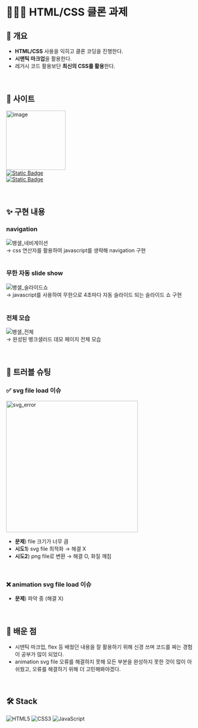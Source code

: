 # 👩🏻‍💻 HTML/CSS 클론 과제

## 📌 개요
- **HTML/CSS** 사용을 익히고 클론 코딩을 진행한다.
- **시맨틱 마크업**을 활용한다. 
- 레거시 코드 활용보단 **최신의 CSS를 활용**한다.  
<br><br>  


## 💸 사이트 
<img width="160" alt="image" src="https://github.com/KDT1-FE/Y_FE_HTML_CSS/assets/63582234/27eed1b4-fc24-44db-b525-669e0ae2b069">  
<br>
<a href="https://www.banksalad.com/" target="_blank">
  <img src="https://img.shields.io/badge/banksalad%20%EA%B3%B5%EC%8B%9D%20%ED%8E%98%EC%9D%B4%EC%A7%80-18cd8c?style=for-the-badge" alt="Static Badge">
</a>  
<br>
<a href="https://64c37bf4ce7d850008dc2dd8--stellular-cranachan-a24baf.netlify.app/" target="_blank">
  <img src="https://img.shields.io/badge/banksalad%20%EB%8D%B0%EB%AA%A8%20%ED%8E%98%EC%9D%B4%EC%A7%80-cbf8e7?style=for-the-badge" alt="Static Badge">
</a>   
<br><br><br>  


## ✨ 구현 내용
### navigation
![뱅샐_네비게이션](https://github.com/KDT1-FE/Y_FE_HTML_CSS/assets/63582234/ab197dc6-cabc-4fb5-ad0a-1dda7f8db103)  
→ css 연산자를 활용하여 javascript를 생략해 navigation 구현  
<br>  

### 무한 자동 slide show
![뱅샐_슬라이드쇼](https://github.com/KDT1-FE/Y_FE_HTML_CSS/assets/63582234/4d61f06d-6872-44fc-a2fe-1b6303789808)  
→ javascript를 사용하여 무한으로 4초마다 자동 슬라이드 되는 슬라이드 쇼 구현  
<br>  

### 전체 모습
![뱅샐_전체](https://github.com/KDT1-FE/Y_FE_HTML_CSS/assets/63582234/6cf7d79c-6369-46a5-95c6-72a5480ade29)  
→ 완성된 뱅크샐러드 데모 페이지 전체 모습  
<br><br>

## 🚀 트러블 슈팅
### ✅ svg file load 이슈  
<img width="355" alt="svg_error" src="https://github.com/KDT1-FE/Y_FE_HTML_CSS/assets/63582234/950ddd48-0edf-4005-b1cc-5f4dce86e715">  

- **문제**) file 크기가 너무 큼  
- **시도1**) svg file 최적화 → 해결 X  
- **시도2**) png file로 변환 → 해결 O, 화질 깨짐
<br>  

### ❌ animation svg file load 이슈
- **문제**) 파악 중 (해결 X)  
<br><br>  

## 📝 배운 점
- 시맨틱 마크업, flex 등 배웠던 내용을 잘 활용하기 위해 신경 쓰며 코드를 짜는 경험이 공부가 많이 되었다.  
- animation svg file 오류를 해결하지 못해 모든 부분을 완성하지 못한 것이 많이 아쉬웠고, 오류를 해결하기 위해 더 고민해봐야겠다.  
<br><br>  

## 🛠️ Stack
![HTML5](https://img.shields.io/badge/HTML5-E34F26.svg?style=flat&logo=HTML5&logoColor=white)
![CSS3](https://img.shields.io/badge/CSS3-1572B6.svg?style=flat&logo=CSS3&logoColor=white)
![JavaScript](https://img.shields.io/badge/JavaScript-F7DF1E.svg?style=flat&logo=JavaScript&logoColor=white)
